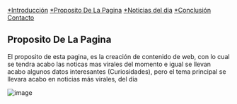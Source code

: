 [*Introducción](Bienvenido.md) [*Proposito De La Pagina](Proposito.md) [*Noticias del dia](Trabajos.md) [*Conclusión](Conclusion.md) [Contacto](Contacto.md)
## Proposito De La Pagina

El proposito de esta pagina, es la creación de contenido de web, con lo cual se tendra acabo las noticas mas virales del momento e igual se llevan acabo algunos datos interesantes (Curiosidades), pero el tema principal se llevara acabo en noticias más virales, del dia

![image](https://user-images.githubusercontent.com/99769696/157766059-206b913f-df9c-461a-9080-8cdee9804216.png)

